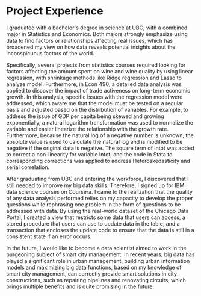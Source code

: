 # Project Experience

I graduated with a bachelor's degree in science at UBC, with a combined major in Statistics and Economics. Both majors strongly emphasize using data to find factors or relationships affecting real issues, which has broadened my view on how data reveals potential insights about the inconspicuous factors of the world. 

Specifically, several projects from statistics courses required looking for factors affecting the amount spent on wine and wine quality by using linear regression, with shrinkage methods like Ridge regression and Lasso to analyze model. Furthermore, in Econ 490, a detailed data analysis was applied to discover the impact of trade activeness on long-term economic growth. In this analysis, specific issues with the regression model were addressed, which aware me that the model must be tested on a regular basis and adjusted based on the distribution of variables. For example, to address the issue of GDP per capita being skewed and growing exponentially, a natural logarithm transformation was used to normalize the variable and easier linearize the relationship with the growth rate. Furthermore, because the natural log of a negative number is unknown, the absolute value is used to calculate the natural log and is modified to be negative if the original data is negative. The square term of Intot was added to correct a non-linearity for variable Intot, and the code in Stata to corresponding corrections was applied to address Heteroskedasticity and serial correlation.

After graduating from UBC and entering the workforce, I discovered that I still needed to improve my big data skills. Therefore, I signed up for IBM data science courses on Coursera. I came to the realization that the quality of any data analysis performed relies on my capacity to develop the proper questions while rephrasing one problem in the form of questions to be addressed with data. By using the real-world dataset of the Chicago Data Portal, I created a view that restricts some data that users can access, a stored procedure that users can use to update data in the table, and a transaction that encloses the update code to ensure that the data is still in a consistent state if an error occurs. 

In the future, I would like to become a data scientist aimed to work in the burgeoning subject of smart city management. In recent years, big data has played a significant role in urban management, building urban information models and maximizing big data functions, based on my knowledge of smart city management, can correctly provide smart solutions in city constructions, such as repairing pipelines and renovating circuits, which brings multiple benefits and is quite promising in the future.
